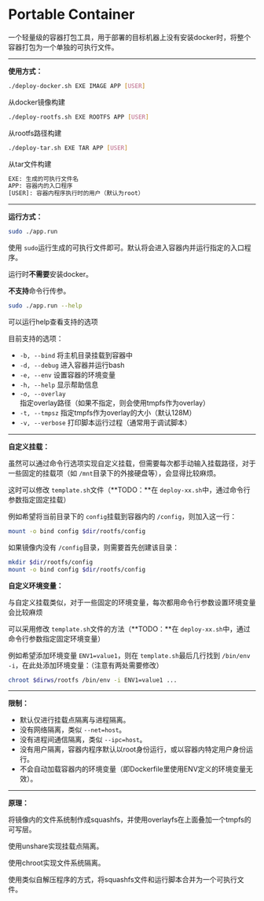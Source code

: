# Portable Container

一个轻量级的容器打包工具，用于部署的目标机器上没有安装docker时，将整个容器打包为一个单独的可执行文件。

---

**使用方式：**

```bash
./deploy-docker.sh EXE IMAGE APP [USER]
```

从docker镜像构建

```bash
./deploy-rootfs.sh EXE ROOTFS APP [USER]
```

从rootfs路径构建

```bash
./deploy-tar.sh EXE TAR APP [USER]
```

从tar文件构建

```bash
EXE: 生成的可执行文件名
APP: 容器内的入口程序
[USER]: 容器内程序执行时的用户（默认为root）
```

---

**运行方式：**

```bash
sudo ./app.run
```

使用 ``sudo``运行生成的可执行文件即可。默认将会进入容器内并运行指定的入口程序。

运行时**不需要**安装docker。

**不支持**命令行传参。

```bash
sudo ./app.run --help
```

可以运行help查看支持的选项

目前支持的选项：

* `-b, --bind`  将主机目录挂载到容器中
* `-d, --debug`  进入容器并运行bash
* `-e, --env`  设置容器的环境变量
* `-h, --help`  显示帮助信息
* `-o, --overlay`  指定overlay路径（如果不指定，则会使用tmpfs作为overlay）
* `-t, --tmpsz`  指定tmpfs作为overlay的大小（默认128M）
* `-v, --verbose`  打印脚本运行过程（通常用于调试脚本）

---

**自定义挂载：**

虽然可以通过命令行选项实现自定义挂载，但需要每次都手动输入挂载路径，对于一些固定的挂载项（如 `/mnt`目录下的外接硬盘等），会显得比较麻烦。

这时可以修改 `template.sh`文件（**TODO：**在 `deploy-xx.sh`中，通过命令行参数指定固定挂载）

例如希望将当前目录下的 ``config``挂载到容器内的 ``/config``，则加入这一行：

```bash
mount -o bind config $dir/rootfs/config
```

如果镜像内没有 ``/config``目录，则需要首先创建该目录：

```bash
mkdir $dir/rootfs/config
mount -o bind config $dir/rootfs/config
```

**自定义环境变量：**

与自定义挂载类似，对于一些固定的环境变量，每次都用命令行参数设置环境变量会比较麻烦

可以采用修改 `template.sh`文件的方法（**TODO：**在 `deploy-xx.sh`中，通过命令行参数指定固定环境变量）

例如希望添加环境变量 `ENV1=value1`，则在 `template.sh`最后几行找到 `/bin/env -i`，在此处添加环境变量：（注意有两处需要修改）

```bash
chroot $dirws/rootfs /bin/env -i ENV1=value1 ...
```

---

**限制：**

* 默认仅进行挂载点隔离与进程隔离。
* 没有网络隔离，类似 ``--net=host``。
* 没有进程间通信隔离，类似 ``--ipc=host``。
* 没有用户隔离，容器内程序默认以root身份运行，或以容器内特定用户身份运行。
* 不会自动加载容器内的环境变量（即Dockerfile里使用ENV定义的环境变量无效）。

---

**原理：**

将镜像内的文件系统制作成squashfs，并使用overlayfs在上面叠加一个tmpfs的可写层。

使用unshare实现挂载点隔离。

使用chroot实现文件系统隔离。

使用类似自解压程序的方式，将squashfs文件和运行脚本合并为一个可执行文件。
